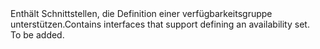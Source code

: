 <Namespace Name="Microsoft.Azure.Management.Compute.Fluent.AvailabilitySet.Definition">
  <Docs>
    <summary><span data-ttu-id="b3a02-101">Enthält Schnittstellen, die Definition einer verfügbarkeitsgruppe unterstützen.</span><span class="sxs-lookup"><span data-stu-id="b3a02-101">Contains interfaces that support defining an availability set.</span></span></summary> 
    <remarks>To be added.</remarks>
  </Docs>
</Namespace>
